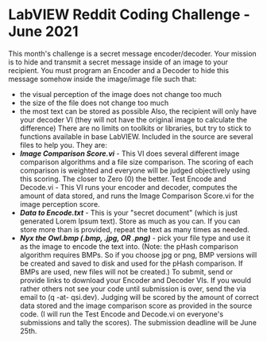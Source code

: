 # LabVIEW Reddit Coding Challenge - June 2021

This month's challenge is a secret message encoder/decoder.  Your mission is to hide and transmit a secret message inside of an image to your recipient.  You must program an Encoder and a Decoder to hide this message somehow inside the image/image file such that:

- the visual perception of the image does not change too much
- the size of the file does not change too much
- the most text can be stored as possible
Also, the recipient will only have your decoder VI (they will not have the original image to calculate the difference)
There are no limits on toolkits or libraries, but try to stick to functions available in base LabVIEW.
Included in the source are several files to help you. They are: 
- **_Image Comparison Score.vi_** - This VI does several different image comparison algorithms and a file size comparison.  The scoring of each comparison is weighted and everyone will be judged objectively using this scoring.  The closer to Zero (0) the better.
Test Encode and Decode.vi - This VI runs your encoder and decoder, computes the amount of data stored, and runs the Image Comparison Score.vi for the image perception score.
- **_Data to Encode.txt_** - This is your "secret document" (which is just generated Lorem Ipsum text).  Store as much as you can.  If you can store more than is provided, repeat the text as many times as needed.
- **_Nyx the Owl.bmp (.bmp, .jpg, OR .png)_** - pick your file type and use it as the image to encode the text into.  (Note: the pHash comparison algorithm requires BMPs.  So if you choose jpg or png, BMP versions will be created and saved to disk and used for the pHash comparison. If BMPs are used, new files will not be created.)
To submit, send or provide links to download your Encoder and Decoder VIs.  If you would rather others not see your code until submission is over, send the via email to (q -at- qsi.dev).
Judging will be scored by the amount of correct data stored and the image comparison score as provided in the source code.  (I will run the Test Encode and Decode.vi on everyone's submissions and tally the scores).
The submission deadline will be June 25th.

